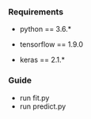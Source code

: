 ### Requirements

- python == 3.6.*

- tensorflow == 1.9.0

- keras == 2.1.*


### Guide
- run fit.py
- run predict.py
